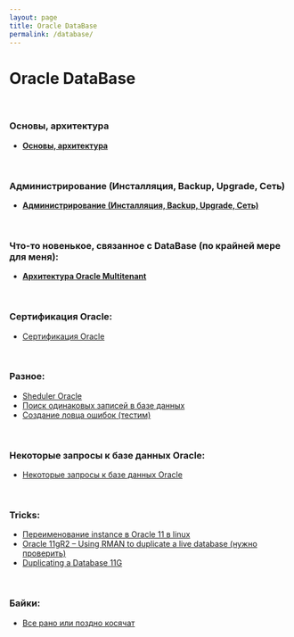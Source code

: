 ```yaml
---
layout: page
title: Oracle DataBase
permalink: /database/
---
```



# Oracle DataBase


<br/>

### Основы, архитектура


<ul>
    <li><a href="/database/basics/"><strong>Основы, архитектура</strong></a></li>
</ul>

<br/>

### Администрирование (Инсталляция, Backup, Upgrade, Сеть)

<ul>
    <li><a href="/database/adm/"><strong>Администрирование (Инсталляция, Backup, Upgrade, Сеть)</strong></a></li>
</ul>


<br/>

### Что-то новенькое, связанное с DataBase (по крайней мере для меня):

<ul>
    <li><a href="//files.oradba.net/docs/ru/multitenant/multitenant-wp-t-2995359-ru.pdf"><strong>Архитектура Oracle Multitenant</strong></a></li>
</ul>


<br/>

### Сертификация Oracle:

<ul>
    <li>
        <a href="/database/certification/">Сертификация Oracle</a>
    </li>
</ul>


<br/>

### Разное:


<ul>
    <li>
        <a href="/docs/architecture/other/sheduler/">Sheduler Oracle</a>
    </li>
    <li>
        <a href="/docs/architecture/other/poisk-dublikatov/">Поиск одинаковых записей в базе данных</a>
    </li>
    <li>
        <a href="/docs/architecture/other/oracle-err-catcher/">Создание ловца ошибок (тестим)</a>
    </li>
</ul>


<br/>

### Некоторые запросы к базе данных Oracle:</h3>

<ul>
    <li><a href="/docs/architecture/queries/query/">Некоторые запросы к базе данных Oracle</a></li>
</ul>    
    

<br/>

### Tricks:


<ul>
    <li>
        <a href="/database/tricks/rename-oracle-instance/">Переименование instance в Oracle 11 в linux</a>
    </li>
    <li>
        <a href="https://newbiedba.wordpress.com/2013/05/17/oracle-11gr2-using-rman-to-duplicate-a-live-database/">Oracle 11gR2 – Using RMAN to duplicate a live database (нужно проверить)</a>
    </li>
    <li>
        <a href="http://docs.oracle.com/cd/B28359_01/backup.111/b28270/rcmdupdb.htm#BRADV168">Duplicating a Database 11G</a>
    </li>
</ul>



<br/>

### Байки:

<ul>
    <li>
        <a href="/database/humor/">Все рано или поздно косячат</a>
    </li>
</ul>
